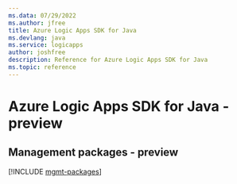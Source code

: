 ```yaml
---
ms.data: 07/29/2022
ms.author: jfree
title: Azure Logic Apps SDK for Java
ms.devlang: java
ms.service: logicapps
author: joshfree
description: Reference for Azure Logic Apps SDK for Java
ms.topic: reference
---
```

# Azure Logic Apps SDK for Java - preview

## Management packages - preview
[!INCLUDE [mgmt-packages](logic-apps-mgmt-index.md)]